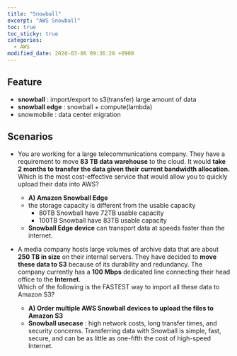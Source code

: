 ```yaml
---
title: "Snowball"
excerpt: "AWS Snowball"
toc: true
toc_sticky: true
categories:
  - AWS
modified_date: 2020-03-06 09:36:28 +0900
---
```

## Feature 
- **snowball** : import/export to s3(transfer) large amount of data 
- **snowball edge** : snowball + compute(lambda)
- snowmobile : data center migration

## Scenarios 
- You are working for a large telecommunications company. They have a requirement to move **83 TB data warehouse** to the cloud. It would **take 2 months to transfer the data given their current bandwidth allocation.**       
Which is the most cost-effective service that would allow you to quickly upload their data into AWS?
  - **A) Amazon Snowball Edge**
  - the storage capacity is different from the usable capacity
    - 80TB Snowball have 72TB usable capacity 
    - 100TB Snowball have 83TB usable capacity 
  - **Snowball Edge device** can transport data at speeds faster than the internet.

- A media company hosts large volumes of archive data that are about **250 TB in size** on their internal servers. They have decided to **move these data to S3** because of its durability and redundancy. The company currently has a **100 Mbps** dedicated line connecting their head office to the **Internet**.    
Which of the following is the FASTEST way to import all these data to Amazon S3?
  - **A) Order multiple AWS Snowball devices to upload the files to Amazon S3**
  - **Snowball usecase** : high network costs, long transfer times, and security concerns. Transferring data with Snowball is simple, fast, secure, and can be as little as one-fifth the cost of high-speed Internet.
